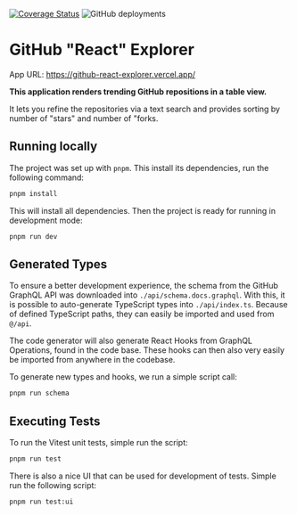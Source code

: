[![Coverage Status](https://coveralls.io/repos/github/devbucket/github-react-explorer/badge.svg?branch=main)](https://coveralls.io/github/devbucket/github-react-explorer?branch=main)
![GitHub deployments](https://img.shields.io/github/deployments/devbucket/github-react-explorer/production?logo=vercel&logoColor=white&label=vercel)


# GitHub "React" Explorer

App URL: https://github-react-explorer.vercel.app/

**This application renders trending GitHub repositions in a table view.**

It lets you refine the repositories via a text search and provides sorting by number of "stars" and number of "forks.

## Running locally

The project was set up with `pnpm`. This install its dependencies, run the following command:

```sh
pnpm install
```

This will install all dependencies. Then the project is ready for running in development mode:

```sh
pnpm run dev
```

## Generated Types

To ensure a better development experience, the schema from the GitHub GraphQL API was downloaded into `./api/schema.docs.graphql`. With this, it is possible to auto-generate TypeScript types into `./api/index.ts`. Because of defined TypeScript paths, they can easily be imported and used from `@/api`.

The code generator will also generate React Hooks from GraphQL Operations, found in the code base. These hooks can then also very easily be imported from anywhere in the codebase.

To generate new types and hooks, we run a simple script call:

```sh
pnpm run schema
```

## Executing Tests

To run the Vitest unit tests, simple run the script:

```sh
pnpm run test
```

There is also a nice UI that can be used for development of tests. Simple run the following script:

```sh
pnpm run test:ui
```
